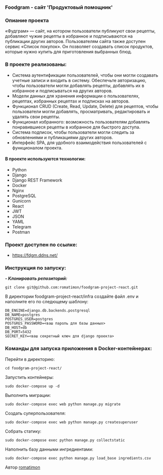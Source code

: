 ### Foodgram - сайт 'Продуктовый помощник'

### Опиание проекта
«Фудграм» — сайт, на котором пользователи публикуют свои рецепты, добавляют чужие рецепты в избранное и подписываются на публикации других авторов. Пользователям сайта также доступен сервис «Список покупок». Он позволяет создавать список продуктов, которые нужно купить для приготовления выбранных блюд.

### В проекте реализованы:
- Cистема аутентификации пользователей, чтобы они могли создавать учетные записи и входить в систему. Обеспечьте авторизацию, чтобы пользователи могли добавлять рецепты, добавлять их в избранное и подписываться на других авторов.
- Модели данных для хранения информации о пользователях, рецептах, избранных рецептах и подписках на авторов.
- Функционал CRUD (Create, Read, Update, Delete) для рецептов, чтобы пользователи могли добавлять, просматривать, редактировать и удалять свои рецепты.
- Функционал избранного: возможность пользователям добавлять понравившиеся рецепты в избранное для быстрого доступа.
- Система подписок, чтобы пользователи могли следить за обновлениями и публикациями других авторов.
- Интерфейс SPA, для удобного взаимодействия пользователей с функционалом проекта.

#### В проекте используются технологии:
- Python
- Django
- Django REST Framework
- Docker
- Nginx
- PostgreSQL
- Gunicorn
- React
- JWT
- JSON
- YAML
- Telegram
- Postman

### Проект доступен по ссылке:
 - https://fdgm.ddns.net/

### Инструкция по запуску:
***- Клонировать репозиторий:***
```
git clone git@github.com:romatimon/foodgram-project-react.git
```
В директории foodgram-project-react/infra создайте файл .env и наполните его по следющему шаблону:

```
DB_ENGINE=django.db.backends.postgresql
DB_NAME=postgres
POSTGRES_USER=postgres
POSTGRES_PASSWORD=<ваш пароль для базы данных>
DB_HOST=db
DB_PORT=5432
SECRET_KEY=<ваш секретный ключ для django проекта>
```

### Команды для запуска приложения в Docker-контейнерах:

Перейти в директорию:
```
cd foodgram-project-react/
```
Запустить контейнеры:

```
sudo docker-compose up -d
```

Выполнить миграции:

```
sudo docker-compose exec web python manage.py migrate
```
Создать суперпользователя:

```
sudo docker-compose exec web python manage.py createsuperuser
```

Собрать статику:

```
sudo docker-compose exec python manage.py collectstatic
```

Наполнить базу данными ингредиентами:
```
sudo docker-compose exec python manage.py load_base ingredients.csv
```
Автор [romatimon](https://github.com/romatimon)
